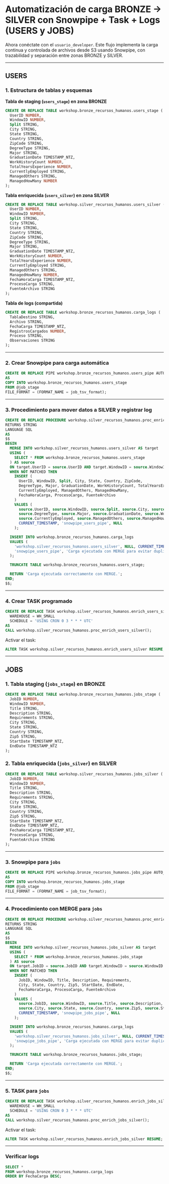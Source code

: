 
# Automatización de carga BRONZE → SILVER con Snowpipe + Task + Logs (USERS y JOBS)

Ahora conéctate con el `usuario_developer`. Este flujo implementa la carga continua y controlada de archivos desde S3 usando Snowpipe, con trazabilidad y separación entre zonas BRONZE y SILVER.

---

## USERS

### 1. Estructura de tablas y esquemas

**Tabla de staging (`users_stage`) en zona BRONZE**

```sql
CREATE OR REPLACE TABLE workshop.bronze_recursos_humanos.users_stage (
  UserID NUMBER,
  WindowID NUMBER,
  Split STRING,
  City STRING,
  State STRING,
  Country STRING,
  ZipCode STRING,
  DegreeType STRING,
  Major STRING,
  GraduationDate TIMESTAMP_NTZ,
  WorkHistoryCount NUMBER,
  TotalYearsExperience NUMBER,
  CurrentlyEmployed STRING,
  ManagedOthers STRING,
  ManagedHowMany NUMBER
);
```

**Tabla enriquecida (`users_silver`) en zona SILVER**

```sql
CREATE OR REPLACE TABLE workshop.silver_recursos_humanos.users_silver (
  UserID NUMBER,
  WindowID NUMBER,
  Split STRING,
  City STRING,
  State STRING,
  Country STRING,
  ZipCode STRING,
  DegreeType STRING,
  Major STRING,
  GraduationDate TIMESTAMP_NTZ,
  WorkHistoryCount NUMBER,
  TotalYearsExperience NUMBER,
  CurrentlyEmployed STRING,
  ManagedOthers STRING,
  ManagedHowMany NUMBER,
  FechaHoraCarga TIMESTAMP_NTZ,
  ProcesoCarga STRING,
  FuenteArchivo STRING
);
```

**Tabla de logs (compartida)**

```sql
CREATE OR REPLACE TABLE workshop.bronze_recursos_humanos.carga_logs (
  TablaDestino STRING,
  Archivo STRING,
  FechaCarga TIMESTAMP_NTZ,
  RegistrosCargados NUMBER,
  Proceso STRING,
  Observaciones STRING
);
```

---

### 2. Crear Snowpipe para carga automática

```sql
CREATE OR REPLACE PIPE workshop.bronze_recursos_humanos.users_pipe AUTO_INGEST = TRUE
AS
COPY INTO workshop.bronze_recursos_humanos.users_stage
FROM @job_stage
FILE_FORMAT = (FORMAT_NAME = job_tsv_format);
```

---

### 3. Procedimiento para mover datos a SILVER y registrar log

```sql
CREATE OR REPLACE PROCEDURE workshop.silver_recursos_humanos.proc_enrich_users_silver()
RETURNS STRING
LANGUAGE SQL
AS
$$
BEGIN
  MERGE INTO workshop.silver_recursos_humanos.users_silver AS target
  USING (
    SELECT * FROM workshop.bronze_recursos_humanos.users_stage
  ) AS source
  ON target.UserID = source.UserID AND target.WindowID = source.WindowID
  WHEN NOT MATCHED THEN
    INSERT (
      UserID, WindowID, Split, City, State, Country, ZipCode,
      DegreeType, Major, GraduationDate, WorkHistoryCount, TotalYearsExperience,
      CurrentlyEmployed, ManagedOthers, ManagedHowMany,
      FechaHoraCarga, ProcesoCarga, FuenteArchivo
    )
    VALUES (
      source.UserID, source.WindowID, source.Split, source.City, source.State, source.Country, source.ZipCode,
      source.DegreeType, source.Major, source.GraduationDate, source.WorkHistoryCount, source.TotalYearsExperience,
      source.CurrentlyEmployed, source.ManagedOthers, source.ManagedHowMany,
      CURRENT_TIMESTAMP, 'snowpipe_users_pipe', NULL
    );

  INSERT INTO workshop.bronze_recursos_humanos.carga_logs
  VALUES (
    'workshop.silver_recursos_humanos.users_silver', NULL, CURRENT_TIMESTAMP, NULL,
    'snowpipe_users_pipe', 'Carga ejecutada con MERGE para evitar duplicados'
  );

  TRUNCATE TABLE workshop.bronze_recursos_humanos.users_stage;

  RETURN 'Carga ejecutada correctamente con MERGE.';
END;
$$;
```

---

### 4. Crear TASK programado

```sql
CREATE OR REPLACE TASK workshop.silver_recursos_humanos.enrich_users_silver
  WAREHOUSE = WH_SMALL
  SCHEDULE = 'USING CRON 0 3 * * * UTC'
AS
CALL workshop.silver_recursos_humanos.proc_enrich_users_silver();
```

Activar el task:

```sql
ALTER TASK workshop.silver_recursos_humanos.enrich_users_silver RESUME;
```

---

## JOBS

### 1. Tabla staging (`jobs_stage`) en BRONZE

```sql
CREATE OR REPLACE TABLE workshop.bronze_recursos_humanos.jobs_stage (
  JobID NUMBER,
  WindowID NUMBER,
  Title STRING,
  Description STRING,
  Requirements STRING,
  City STRING,
  State STRING,
  Country STRING,
  Zip5 STRING,
  StartDate TIMESTAMP_NTZ,
  EndDate TIMESTAMP_NTZ
);
```

### 2. Tabla enriquecida (`jobs_silver`) en SILVER

```sql
CREATE OR REPLACE TABLE workshop.silver_recursos_humanos.jobs_silver (
  JobID NUMBER,
  WindowID NUMBER,
  Title STRING,
  Description STRING,
  Requirements STRING,
  City STRING,
  State STRING,
  Country STRING,
  Zip5 STRING,
  StartDate TIMESTAMP_NTZ,
  EndDate TIMESTAMP_NTZ,
  FechaHoraCarga TIMESTAMP_NTZ,
  ProcesoCarga STRING,
  FuenteArchivo STRING
);
```

---

### 3. Snowpipe para `jobs`

```sql
CREATE OR REPLACE PIPE workshop.bronze_recursos_humanos.jobs_pipe AUTO_INGEST = TRUE
AS
COPY INTO workshop.bronze_recursos_humanos.jobs_stage
FROM @job_stage
FILE_FORMAT = (FORMAT_NAME = job_tsv_format);
```

---

### 4. Procedimiento con MERGE para `jobs`

```sql
CREATE OR REPLACE PROCEDURE workshop.silver_recursos_humanos.proc_enrich_jobs_silver()
RETURNS STRING
LANGUAGE SQL
AS
$$
BEGIN
  MERGE INTO workshop.silver_recursos_humanos.jobs_silver AS target
  USING (
    SELECT * FROM workshop.bronze_recursos_humanos.jobs_stage
  ) AS source
  ON target.JobID = source.JobID AND target.WindowID = source.WindowID
  WHEN NOT MATCHED THEN
    INSERT (
      JobID, WindowID, Title, Description, Requirements,
      City, State, Country, Zip5, StartDate, EndDate,
      FechaHoraCarga, ProcesoCarga, FuenteArchivo
    )
    VALUES (
      source.JobID, source.WindowID, source.Title, source.Description, source.Requirements,
      source.City, source.State, source.Country, source.Zip5, source.StartDate, source.EndDate,
      CURRENT_TIMESTAMP, 'snowpipe_jobs_pipe', NULL
    );

  INSERT INTO workshop.bronze_recursos_humanos.carga_logs
  VALUES (
    'workshop.silver_recursos_humanos.jobs_silver', NULL, CURRENT_TIMESTAMP, NULL,
    'snowpipe_jobs_pipe', 'Carga ejecutada con MERGE para evitar duplicados'
  );

  TRUNCATE TABLE workshop.bronze_recursos_humanos.jobs_stage;

  RETURN 'Carga ejecutada correctamente con MERGE.';
END;
$$;
```

---

### 5. TASK para `jobs`

```sql
CREATE OR REPLACE TASK workshop.silver_recursos_humanos.enrich_jobs_silver
  WAREHOUSE = WH_SMALL
  SCHEDULE = 'USING CRON 0 3 * * * UTC'
AS
CALL workshop.silver_recursos_humanos.proc_enrich_jobs_silver();
```

Activar el task:

```sql
ALTER TASK workshop.silver_recursos_humanos.enrich_jobs_silver RESUME;
```

---

### Verificar logs

```sql
SELECT *
FROM workshop.bronze_recursos_humanos.carga_logs
ORDER BY FechaCarga DESC;
```
